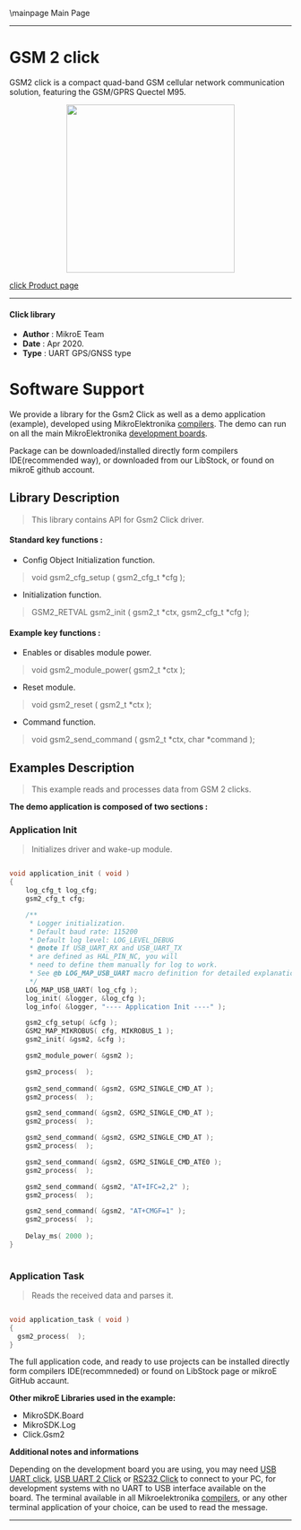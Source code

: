\mainpage Main Page
 
---
# GSM 2 click

GSM2 click is a compact quad-band GSM cellular network communication solution, featuring the GSM/GPRS Quectel M95. 

<p align="center">
  <img src="https://download.mikroe.com/images/click_for_ide/gsm2_click.png" height=300px>
</p>

[click Product page](https://www.mikroe.com/gsm-2-click)

---


#### Click library 

- **Author**        : MikroE Team
- **Date**          : Apr 2020.
- **Type**          : UART GPS/GNSS type


# Software Support

We provide a library for the Gsm2 Click 
as well as a demo application (example), developed using MikroElektronika 
[compilers](https://shop.mikroe.com/compilers). 
The demo can run on all the main MikroElektronika [development boards](https://shop.mikroe.com/development-boards).

Package can be downloaded/installed directly form compilers IDE(recommended way), or downloaded from our LibStock, or found on mikroE github account. 

## Library Description

> This library contains API for Gsm2 Click driver.

#### Standard key functions :

- Config Object Initialization function.
> void gsm2_cfg_setup ( gsm2_cfg_t *cfg ); 
 
- Initialization function.
> GSM2_RETVAL gsm2_init ( gsm2_t *ctx, gsm2_cfg_t *cfg );


#### Example key functions :

- Enables or disables module power.
> void gsm2_module_power( gsm2_t *ctx );
 
- Reset module.
> void gsm2_reset ( gsm2_t *ctx );

- Command function.
> void gsm2_send_command ( gsm2_t *ctx, char *command );

## Examples Description

> This example reads and processes data from GSM 2 clicks.

**The demo application is composed of two sections :**

### Application Init 

> Initializes driver and wake-up module.

```c

void application_init ( void )
{
    log_cfg_t log_cfg;
    gsm2_cfg_t cfg;

    /** 
     * Logger initialization.
     * Default baud rate: 115200
     * Default log level: LOG_LEVEL_DEBUG
     * @note If USB_UART_RX and USB_UART_TX 
     * are defined as HAL_PIN_NC, you will 
     * need to define them manually for log to work. 
     * See @b LOG_MAP_USB_UART macro definition for detailed explanation.
     */
    LOG_MAP_USB_UART( log_cfg );
    log_init( &logger, &log_cfg );
    log_info( &logger, "---- Application Init ----" );

    gsm2_cfg_setup( &cfg );
    GSM2_MAP_MIKROBUS( cfg, MIKROBUS_1 );
    gsm2_init( &gsm2, &cfg );

    gsm2_module_power( &gsm2 );

    gsm2_process(  );
    
    gsm2_send_command( &gsm2, GSM2_SINGLE_CMD_AT );
    gsm2_process(  );

    gsm2_send_command( &gsm2, GSM2_SINGLE_CMD_AT );
    gsm2_process(  );

    gsm2_send_command( &gsm2, GSM2_SINGLE_CMD_AT );
    gsm2_process(  );

    gsm2_send_command( &gsm2, GSM2_SINGLE_CMD_ATE0 );
    gsm2_process(  );

    gsm2_send_command( &gsm2, "AT+IFC=2,2" );
    gsm2_process(  );

    gsm2_send_command( &gsm2, "AT+CMGF=1" );
    gsm2_process(  );
    
    Delay_ms( 2000 );
}
  
```

### Application Task

> Reads the received data and parses it. 

```c

void application_task ( void )
{
  gsm2_process(  );
}  

```

The full application code, and ready to use projects can be  installed directly form compilers IDE(recommneded) or found on LibStock page or mikroE GitHub accaunt.

**Other mikroE Libraries used in the example:** 

- MikroSDK.Board
- MikroSDK.Log
- Click.Gsm2

**Additional notes and informations**

Depending on the development board you are using, you may need 
[USB UART click](https://shop.mikroe.com/usb-uart-click), 
[USB UART 2 Click](https://shop.mikroe.com/usb-uart-2-click) or 
[RS232 Click](https://shop.mikroe.com/rs232-click) to connect to your PC, for 
development systems with no UART to USB interface available on the board. The 
terminal available in all Mikroelektronika 
[compilers](https://shop.mikroe.com/compilers), or any other terminal application 
of your choice, can be used to read the message.



---
